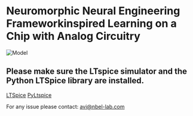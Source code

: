 # Neuromorphic Neural Engineering Frameworkinspired Learning on a Chip with Analog Circuitry

![Model](https://github.com/NBELab/TBioCAS2021/blob/main/Figures/Picture1.png)

## Please make sure the LTspice simulator and the Python LTSpice library are installed.

[LTSpice](https://www.analog.com/en/design-center/design-tools-and-calculators/ltspice-simulator.html/) 
[PyLtspice](https://pypi.org/project/ltspice/)

For any issue please contact:
avi@nbel-lab.com
